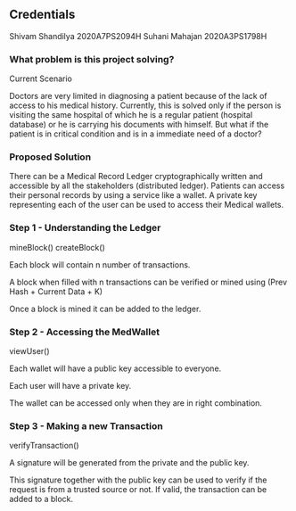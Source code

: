 ## Credentials

Shivam Shandilya 2020A7PS2094H
Suhani Mahajan   2020A3PS1798H


### What problem is this project solving?

Current Scenario

Doctors are very limited in diagnosing a patient because of the lack of access to his medical history.
Currently, this is solved only if the person is visiting the same hospital of which he is a regular patient (hospital database) or he is carrying his documents with himself.
But what if the patient is in critical condition and is in a immediate need of a doctor?

### Proposed Solution

There can be a Medical Record Ledger cryptographically written and accessible by all the stakeholders (distributed ledger).  Patients can access their personal records by using a service like a wallet. A private key representing each of the user can be used to access their Medical wallets.

### Step 1 - Understanding the Ledger

mineBlock()
createBlock()

Each block will contain n number of transactions.

A block when filled with n transactions can be verified or mined using
(Prev Hash + Current Data + K)

Once a block is mined it can be added to the ledger.

### Step 2 - Accessing the MedWallet

viewUser()

Each wallet will have a public key accessible to everyone.

Each user will have a private key.

The wallet can be accessed only when they are in right combination.

### Step 3 - Making a new Transaction

verifyTransaction()

A signature will be generated from the private and the public key.

This signature together with the public key can be used to verify if the request is from a trusted source or not. If valid, the transaction can be added to a block.
